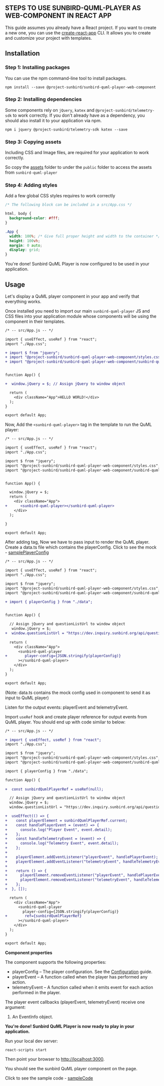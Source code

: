 
## STEPS TO USE SUNBIRD-QUML-PLAYER AS WEB-COMPONENT IN REACT APP

This guide assumes you already have a React project. If you want to create a new one, you can use the [create-react-app](https://create-react-app.dev/) CLI. It allows you to create and customize your project with templates.

## Installation

### Step 1: Installing packages
You can use the npm command-line tool to install packages.
```
npm install --save @project-sunbird/sunbird-quml-player-web-component
```

### Step 2: Installing dependencies
Some components rely on `jQuery`, `katex` and `@project-sunbird/telemetry-sdk` to work correctly. If you don't already have as a dependency, you should also install it to your application via npm.
```
npm i jquery @project-sunbird/telemetry-sdk katex --save
```

### Step 3: Copying assets
Including CSS and Image files, are required for your application to work correctly.

So copy the [assets](https://github.com/Sunbird-inQuiry/player/tree/main/web-component/assets) folder to under the `public` folder to access the assets from `sunbird-quml-player` 

### Step 4: Adding styles
Add a few global CSS styles requires to work correctly
```css
/* The following block can be included in a src/App.css */

html, body {
  background-color: #fff;
}

.App {
  width: 100%; /* Give full proper height and width to the container */
  height: 100vh;
  margin: 0 auto;
  display: grid;
}

```
You're done! Sunbird QuML Player is now configured to be used in your application.
## Usage

Let's display a QuML player component in your app and verify that everything works.

Once installed you need to import our main `sunbird-quml-player` JS and CSS files into your application module whose components will be using the <sunbird-quml-player> component in their templates.

```diff
/* -- src/App.js -- */

import { useEffect, useRef } from "react";
import "./App.css";

+ import $ from "jquery";
+ import "@project-sunbird/sunbird-quml-player-web-component/styles.css";
+ import "@project-sunbird/sunbird-quml-player-web-component/sunbird-quml-player.js";


function App() {

+  window.jQuery = $; // Assign jQuery to window object

  return (
    <div className="App">HELLO WORLD!</div>
  );
}

export default App; 

```

Now, Add the `<sunbird-quml-player>` tag in the template to run the QuML player:
```diff
/* -- src/App.js -- */

import { useEffect, useRef } from "react";
import "./App.css";

import $ from "jquery";
import "@project-sunbird/sunbird-quml-player-web-component/styles.css";
import "@project-sunbird/sunbird-quml-player-web-component/sunbird-quml-player.js";


function App() {

  window.jQuery = $;
  return (
    <div className="App">
+      <sunbird-quml-player></sunbird-quml-player>
    </div>
  );

}

export default App; 
```

After adding tag, Now we have to pass input to render the QuML player.
Create a data.ts file which contains the playerConfig. Click to see the mock - [samplePlayerConfig](https://github.com/Sunbird-inQuiry/player/blob/main/web-component-examples/react-app/src/data.js)
```diff
/* -- src/App.js -- */

import { useEffect, useRef } from "react";
import "./App.css";

import $ from "jquery";
import "@project-sunbird/sunbird-quml-player-web-component/styles.css";
import "@project-sunbird/sunbird-quml-player-web-component/sunbird-quml-player.js";

+ import { playerConfig } from "./data";


function App() {
  
  // Assign jQuery and questionListUrl to window object
   window.jQuery = $;
+  window.questionListUrl = "https://dev.inquiry.sunbird.org/api/question/v2/list";
  
  return (
    <div className="App">
      <sunbird-quml-player
+        player-config={JSON.stringify(playerConfig)}        
      ></sunbird-quml-player>
    </div>
  );
}

export default App; 
```
(Note: data.ts contains the mock config used in component to send it as input to QuML player)

Listen for the output events: playerEvent and telemetryEvent.

Import `useRef` hook and create player reference for output events from QuML player. You should end up with code similar to below:
```diff
/* -- src/App.js -- */

+ import { useEffect, useRef } from "react";
import "./App.css";

import $ from "jquery";
import "@project-sunbird/sunbird-quml-player-web-component/styles.css";
import "@project-sunbird/sunbird-quml-player-web-component/sunbird-quml-player.js";

import { playerConfig } from "./data";

function App() {
  
+  const sunbirdQumlPlayerRef = useRef(null);

  // Assign jQuery and questionListUrl to window object
  window.jQuery = $;
  window.questionListUrl = "https://dev.inquiry.sunbird.org/api/question/v2/list";

+  useEffect(() => {
+    const playerElement = sunbirdQumlPlayerRef.current;
+    const handlePlayerEvent = (event) => {
+      console.log("Player Event", event.detail);
+    };
+    const handleTelemetryEvent = (event) => {
+      console.log("Telemetry Event", event.detail);
+    };
+
+    playerElement.addEventListener("playerEvent", handlePlayerEvent);
+    playerElement.addEventListener("telemetryEvent", handleTelemetryEvent);
+
+    return () => {
+      playerElement.removeEventListener("playerEvent", handlePlayerEvent);
+      playerElement.removeEventListener("telemetryEvent", handleTelemetryEvent);
+    };
+  }, []);

  return (
    <div className="App">
      <sunbird-quml-player
        player-config={JSON.stringify(playerConfig)}
+        ref={sunbirdQumlPlayerRef}
      ></sunbird-quml-player>
    </div>
  );
}

export default App;
```

**Component properties**

The <sunbird-quml-player> component supports the following properties:

- playerConfig – The player configuration. See the [Configuration](https://inquiry.sunbird.org/learn/product-and-developer-guide/question-set-player/player-configuration) guide.
- playerEvent – A function called when the player has performed any action.
- telemetryEvent – A function called when it emits event for each action performed in the player.

The player event callbacks (playerEvent, telemetryEvent) receive one argument:

1. An EventInfo object.



**You're done! Sunbird QuML Player is now ready to play in your application.**

Run your local dev server:
```
react-scripts start
```
Then point your browser to [http://localhost:3000](http://localhost:3000/).

You should see the sunbird QuML player component on the page.


Click to see the sample code - [sampleCode](https://github.com/Sunbird-inQuiry/player/tree/main/web-component-examples/react-app)

